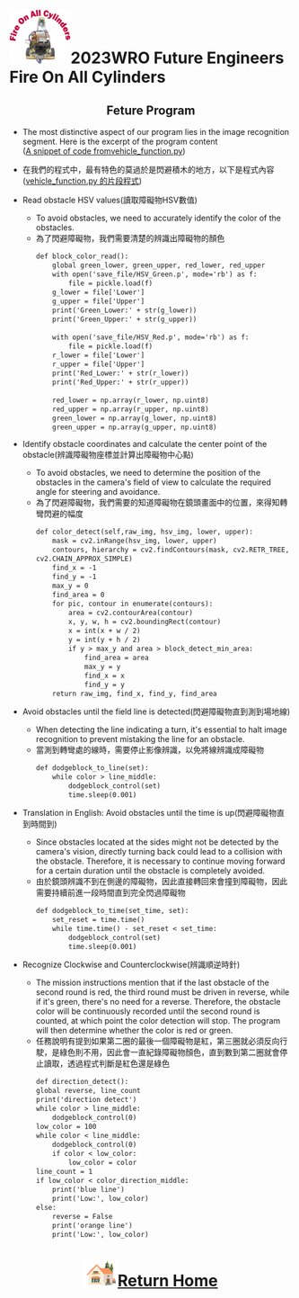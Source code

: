 ![LOGO](../../other/img/logo.png)2023WRO Future Engineers Fire On All Cylinders  
====
## <div align="center">Feture Program </div>

- The most distinctive aspect of our program lies in the image recognition segment. Here is the excerpt of the program content  
([A snippet of code fromvehicle_function.py](https://github.com/kirkhu/WRO2023_Future-Engineers-Fire-On-All-Cylinders/blob/main/src/Programming/Obstacle_Challenge/vehicle_function.py))
- 在我們的程式中，最有特色的莫過於是閃避積木的地方，以下是程式內容  
  ([vehicle_function.py 的片段程式](https://github.com/kirkhu/WRO2023_Future-Engineers-Fire-On-All-Cylinders/blob/main/src/Programming/Obstacle_Challenge/vehicle_function.py))

- Read obstacle HSV values(讀取障礙物HSV數值)
    - To avoid obstacles, we need to accurately identify the color of the obstacles.
    - 為了閃避障礙物，我們需要清楚的辨識出障礙物的顏色
        ```
        def block_color_read():
            global green_lower, green_upper, red_lower, red_upper
            with open('save_file/HSV_Green.p', mode='rb') as f:
                file = pickle.load(f)
            g_lower = file['Lower']
            g_upper = file['Upper']
            print('Green_Lower:' + str(g_lower))
            print('Green_Upper:' + str(g_upper))
            
            with open('save_file/HSV_Red.p', mode='rb') as f:
                file = pickle.load(f)
            r_lower = file['Lower']
            r_upper = file['Upper']
            print('Red_Lower:' + str(r_lower))
            print('Red_Upper:' + str(r_upper))
            
            red_lower = np.array(r_lower, np.uint8) 
            red_upper = np.array(r_upper, np.uint8)
            green_lower = np.array(g_lower, np.uint8)
            green_upper = np.array(g_upper, np.uint8)
        ```

- Identify obstacle coordinates and calculate the center point of the obstacle(辨識障礙物座標並計算出障礙物中心點)
    - To avoid obstacles, we need to determine the position of the obstacles in the camera's field of view to calculate the required angle for steering and avoidance.
    - 為了閃避障礙物，我們需要的知道障礙物在鏡頭畫面中的位置，來得知轉彎閃避的幅度
        ```
        def color_detect(self,raw_img, hsv_img, lower, upper):
            mask = cv2.inRange(hsv_img, lower, upper)  
            contours, hierarchy = cv2.findContours(mask, cv2.RETR_TREE, cv2.CHAIN_APPROX_SIMPLE)
            find_x = -1
            find_y = -1
            max_y = 0
            find_area = 0
            for pic, contour in enumerate(contours):
                area = cv2.contourArea(contour)
                x, y, w, h = cv2.boundingRect(contour)
                x = int(x + w / 2)
                y = int(y + h / 2)
                if y > max_y and area > block_detect_min_area:
                    find_area = area
                    max_y = y
                    find_x = x
                    find_y = y
            return raw_img, find_x, find_y, find_area
        ```
- Avoid obstacles until the field line is detected(閃避障礙物直到測到場地線)
  - When detecting the line indicating a turn, it's essential to halt image recognition to prevent mistaking the line for an obstacle.
  - 當測到轉彎處的線時，需要停止影像辨識，以免將線辨識成障礙物  
    ```
    def dodgeblock_to_line(set):
        while color > line_middle:
            dodgeblock_control(set)
            time.sleep(0.001)
    ```

- Translation in English: Avoid obstacles until the time is up(閃避障礙物直到時間到)
  - Since obstacles located at the sides might not be detected by the camera's vision, directly turning back could lead to a collision with the obstacle. Therefore, it is necessary to continue moving forward for a certain duration until the obstacle is completely avoided.
  - 由於鏡頭辨識不到在側邊的障礙物，因此直接轉回來會撞到障礙物，因此需要持續前進一段時間直到完全閃過障礙物
    ```
    def dodgeblock_to_time(set_time, set):
        set_reset = time.time()
        while time.time() - set_reset < set_time:
            dodgeblock_control(set)
            time.sleep(0.001)
    ```

- Recognize Clockwise and Counterclockwise(辨識順逆時針)
  - The mission instructions mention that if the last obstacle of the second round is red, the third round must be driven in reverse, while if it's green, there's no need for a reverse. Therefore, the obstacle color will be continuously recorded until the second round is counted, at which point the color detection will stop. The program will then determine whether the color is red or green.
  - 任務說明有提到如果第二圈的最後一個障礙物是紅，第三圈就必須反向行駛，是綠色則不用，因此會一直紀錄障礙物顏色，直到數到第二圈就會停止讀取，透過程式判斷是紅色還是綠色
    ```
    def direction_detect():
    global reverse, line_count
    print('direction detect')
    while color > line_middle:
        dodgeblock_control(0)
    low_color = 100
    while color < line_middle:
        dodgeblock_control(0)
        if color < low_color:
            low_color = color
    line_count = 1
    if low_color < color_direction_middle:
        print('blue line')
        print('Low:', low_color)
    else:
        reverse = False
        print('orange line')
        print('Low:', low_color)
    ```

# <div align="center">![HOME](../../other/img/Home.png)[Return Home](../../)</div>  